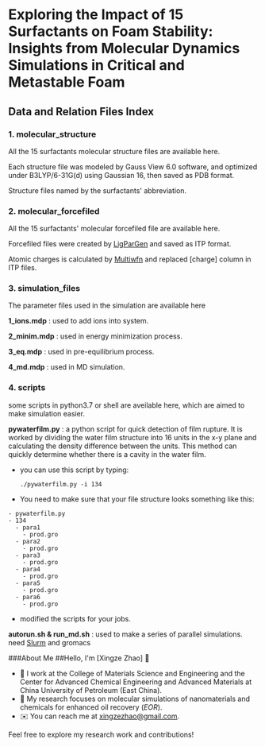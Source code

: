 # Exploring the Impact of 15 Surfactants on Foam Stability: Insights from Molecular Dynamics Simulations in Critical and Metastable Foam

## Data and Relation Files Index

### 1. molecular_structure

All the 15 surfactants molecular structure files are available here.

Each structure file was modeled by Gauss View 6.0 software, and optimized under B3LYP/6-31G(d) using Gaussian 16, then saved as PDB format.

Structure files named by the surfactants' abbreviation.

### 2. molecular_forcefiled

All the 15 surfactants' molecular forcefiled file are available here.

Forcefiled files were created by [LigParGen](http://zarbi.chem.yale.edu/ligpargen/index.html) and saved as ITP format.

Atomic charges is calculated by [Multiwfn](http://sobereva.com/multiwfn/) and replaced [charge] column in ITP files.

### 3.  simulation_files

The parameter files used in the simulation are available here

**1_ions.mdp** : used to add ions into system. 

**2_minim.mdp** : used in energy minimization process.

**3_eq.mdp** : used in pre-equilibrium process.

**4_md.mdp** : used in MD simulation.

### 4. scripts

some scripts in python3.7 or shell are aveilable here, which are aimed to make simulation easier.

**pywaterfilm.py** : a python script for quick detection of  film rupture. It is worked by dividing the water film structure into 16 units in the x-y plane and calculating the density difference between the units. This method can quickly determine whether there is a cavity in the water film.

- you can use this script by typing:
  
  ```
  ./pywaterfilm.py -i 134
  ```

- You need to make sure that your file structure looks something like this:

```
- pywaterfilm.py
- 134
  - para1
    - prod.gro
  - para2
    - prod.gro
  - para3
    - prod.gro
  - para4
    - prod.gro
  - para5
    - prod.gro
  - para6
    - prod.gro
```

- modified the scripts for your jobs.

**autorun.sh & run_md.sh** : used to make a series of parallel simulations. need [Slurm](https://slurm.schedmd.com/documentation.html) and gromacs

###About Me
##Hello, I'm [Xingze Zhao] 👋

- 🏢 I work at the College of Materials Science and Engineering and the Center for Advanced Chemical Engineering and Advanced Materials at China University of Petroleum (East China).
- 🧪 My research focuses on molecular simulations of nanomaterials and chemicals for enhanced oil recovery (*EOR*).
- ✉️ You can reach me at [xingzezhao@gmail.com](mailto:xingzezhao@gmail.com).

Feel free to explore my research work and contributions!

